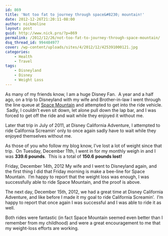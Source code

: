 ```yaml
---
id: 869
title: 'Not too fat to journey through space&#8230; mountain!'
date: 2012-12-26T21:20:11-08:00
author: nickmoline
layout: post
guid: http://www.nick.pro/?p=869
permalink: /2012/12/26/not-too-fat-to-journey-through-space-mountain/
dsq_thread_id: 994484977
cover: /wp-content/uploads/sites/4/2012/12/425391000121.jpg
categories:
    - Health
    - Travel
tags:
    - Disneyland
    - Disney
    - Weight Loss
---
```

As many of my friends know, I am a huge Disney Fan.  A year and a half ago, on a trip to Disneyland with my wife and Brother-in-law I went through the line queue at <a title="Space Mountain - Tomorrowland - Disneyland" href="http://disneyland.disney.go.com/disneyland/space-mountain/" target="_blank">Space Mountain</a> and attempted to get into the ride vehicle.  Sadly, I couldn&#8217;t even sit down, let alone pull down the lap bar, and I was forced to get off the ride and wait while they enjoyed it without me.

<!--more-->

Later that trip in July of 2011, at Disney California Adventure, I attempted to ride California Screamin&#8217; only to once again sadly have to wait while they enjoyed themselves without me.

As those of you who follow my blog know, I&#8217;ve lost a lot of weight since that trip.  On Tuesday, December 11th, I went in for my monthly weigh in and I was **339.6 pounds**.  This is a total of **150.6** **pounds lost!**

<a href="{{ site.baseurl }}/wp-content/uploads/sites/4/2012/12/425391000121.jpg"><amp-img class="size-medium wp-image-871 " src="{{ site.baseurl }}/wp-content/uploads/2012/12/425391000121.jpg" alt="Nick Rides Space Mountain" title="Nick Rides Space Mountain" width="1024" height="1536" layout="responsive"></amp-img></a>
  

Friday, December 14th, 2012 My wife and I went to Disneyland again, and the first thing I did that Friday morning is make a bee-line for Space Mountain.  I&#8217;m happy to report that the weight loss was enough, I was successfully able to ride Space Mountain, and the proof is above.

The next day, December 15th, 2012, we had a great time at Disney California Adventure, and like before I made it my goal to ride California Screamin&#8217;.  I&#8217;m happy to report that once again I was successful and I was able to ride it as well.

Both rides were fantastic (in fact Space Mountain seemed even better than I remember from my childhood) and were a great encouragement to me that my weight-loss efforts are working.